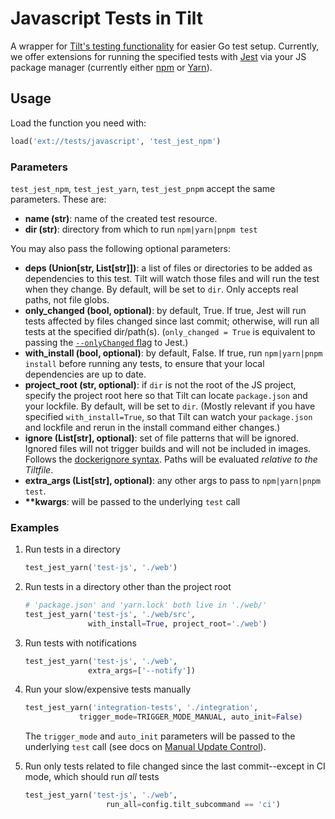# Javascript Tests in Tilt

A wrapper for [Tilt's testing functionality](https://docs.tilt.dev/tests_in_tilt.html) for easier Go test setup. Currently, we offer extensions for running the specified tests with [Jest](https://jestjs.io/) via your JS package manager (currently either [npm](https://www.npmjs.com/) or [Yarn](https://yarnpkg.com/)).

## Usage
Load the function you need with:
```python
load('ext://tests/javascript', 'test_jest_npm')
```

### Parameters
`test_jest_npm`, `test_jest_yarn`, `test_jest_pnpm` accept the same parameters. These are:
* **name (str)**: name of the created test resource.
* **dir (str)**: directory from which to run `npm|yarn|pnpm test`

You may also pass the following optional parameters:
* **deps (Union[str, List[str]])**: a list of files or directories to be added as dependencies to this test. Tilt will watch those files and will run the test when they change. By default, will be set to `dir`. Only accepts real paths, not file globs.
* **only_changed (bool, optional)**: by default, True. If true, Jest will run tests affected by files changed since last commit; otherwise, will run all tests at the specified dir/path(s). (`only_changed = True` is equivalent to passing the [`--onlyChanged` flag](https://jestjs.io/docs/cli#--onlychanged) to Jest.)
* **with_install (bool, optional)**: by default, False. If true, run `npm|yarn|pnpm install` before running any tests, to ensure that your local dependencies are up to date.
* **project_root (str, optional)**: if `dir` is not the root of the JS project, specify the project root here so that Tilt can locate `package.json` and your lockfile. By default, will be set to `dir`. (Mostly relevant if you have specified `with_install=True`, so that Tilt can watch your `package.json` and lockfile and rerun in the install command either changes.)
* **ignore (List[str], optional)**: set of file patterns that will be ignored. Ignored files will not trigger builds and will not be included in images. Follows the [dockerignore syntax](https://docs.docker.com/engine/reference/builder/#dockerignore-file). Paths will be evaluated _relative to the Tiltfile_.
* **extra_args (List[str], optional)**: any other args to pass to `npm|yarn|pnpm test`.
* **\*\*kwargs**: will be passed to the underlying `test` call

### Examples
1. Run tests in a directory
    ```python
   test_jest_yarn('test-js', './web')
    ```

2. Run tests in a directory other than the project root
    ```python
   # 'package.json' and 'yarn.lock' both live in './web/'
   test_jest_yarn('test-js', './web/src',
                  with_install=True, project_root='./web')
    ```

3. Run tests with notifications
    ```python
   test_jest_yarn('test-js', './web',
                  extra_args=['--notify'])
    ```

4. Run your slow/expensive tests manually
    ```python
    test_jest_yarn('integration-tests', './integration',
                trigger_mode=TRIGGER_MODE_MANUAL, auto_init=False)
    ```
   The `trigger_mode` and `auto_init` parameters will be passed to the underlying `test` call (see docs on [Manual Update Control](https://docs.tilt.dev/manual_update_control.html)).

4. Run only tests related to file changed since the last commit--except in CI mode, which should run _all_ tests
    ```python
    test_jest_yarn('test-js', './web',
                      run_all=config.tilt_subcommand == 'ci')
    ```
